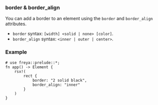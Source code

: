 ### border & border_align

You can add a border to an element using the `border` and `border_align` attributes.
- `border` syntax: `[width] <solid | none> [color]`.
- `border_align` syntax: `<inner | outer | center>`.

### Example
```rust, no_run
# use freya::prelude::*;
fn app() -> Element {
    rsx!(
        rect {
            border: "2 solid black",
            border_align: "inner"
        }
    )
}
```